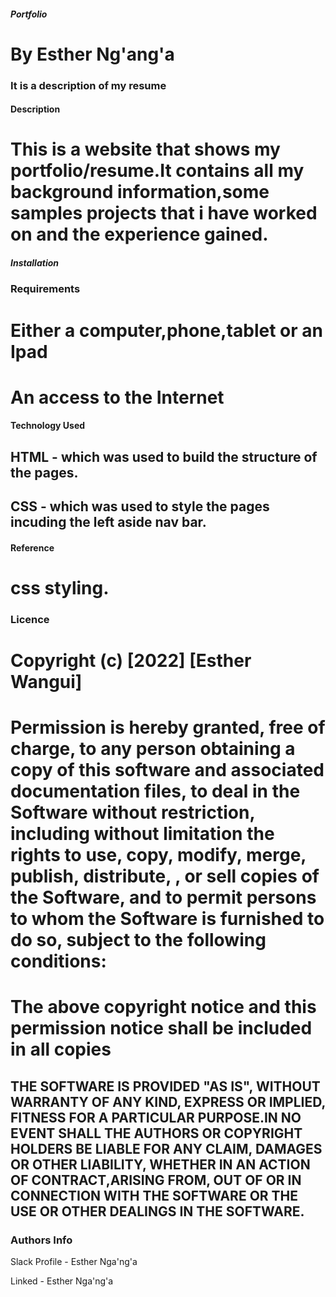 ##### Portfolio
# By Esther Ng'ang'a
### It is a description of my resume
#### Description
# This is a website that shows my portfolio/resume.It contains all my background information,some samples projects that i have worked on and the experience gained.
##### Installation
### Requirements
# Either a computer,phone,tablet or an Ipad
# An access to the Internet
#### Technology Used
## HTML - which was used to build the structure of the pages.
## CSS - which was used to style the pages incuding the left aside nav bar.
#### Reference
# css styling.
### Licence
# Copyright (c) [2022] [Esther Wangui]
# Permission is hereby granted, free of charge, to any person obtaining a copy of this software and associated documentation files, to deal in the Software without restriction, including without limitation the rights to use, copy, modify, merge, publish, distribute, , or sell copies of the Software, and to permit persons to whom the Software is furnished to do so, subject to the following conditions:
# The above copyright notice and this permission notice shall be included in all copies
## THE SOFTWARE IS PROVIDED "AS IS", WITHOUT WARRANTY OF ANY KIND, EXPRESS OR IMPLIED, FITNESS FOR A PARTICULAR PURPOSE.IN NO EVENT SHALL THE AUTHORS OR COPYRIGHT HOLDERS BE LIABLE FOR ANY CLAIM, DAMAGES OR OTHER LIABILITY, WHETHER IN AN ACTION OF CONTRACT,ARISING FROM, OUT OF OR IN CONNECTION WITH THE SOFTWARE OR THE USE OR OTHER DEALINGS IN THE SOFTWARE.
### Authors Info
Slack Profile - Esther Nga'ng'a

Linked - Esther Nga'ng'a



